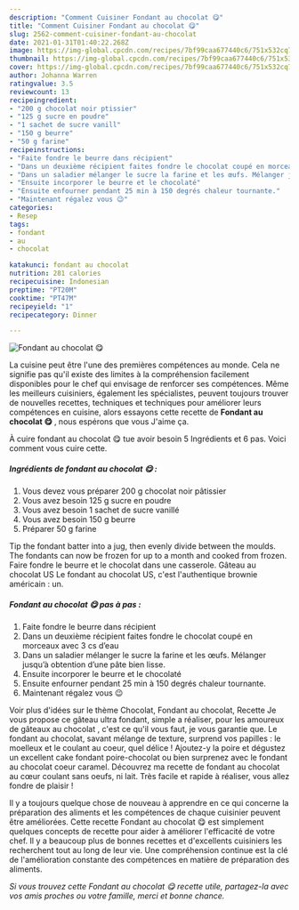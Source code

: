 ```yaml
---
description: "Comment Cuisiner Fondant au chocolat 😋"
title: "Comment Cuisiner Fondant au chocolat 😋"
slug: 2562-comment-cuisiner-fondant-au-chocolat
date: 2021-01-31T01:40:22.268Z
image: https://img-global.cpcdn.com/recipes/7bf99caa677440c6/751x532cq70/fondant-au-chocolat-😋-photo-principale-de-la-recette.jpg
thumbnail: https://img-global.cpcdn.com/recipes/7bf99caa677440c6/751x532cq70/fondant-au-chocolat-😋-photo-principale-de-la-recette.jpg
cover: https://img-global.cpcdn.com/recipes/7bf99caa677440c6/751x532cq70/fondant-au-chocolat-😋-photo-principale-de-la-recette.jpg
author: Johanna Warren
ratingvalue: 3.5
reviewcount: 13
recipeingredient:
- "200 g chocolat noir ptissier"
- "125 g sucre en poudre"
- "1 sachet de sucre vanill"
- "150 g beurre"
- "50 g farine"
recipeinstructions:
- "Faite fondre le beurre dans récipient"
- "Dans un deuxième récipient faites fondre le chocolat coupé en morceaux avec 3 cs d’eau"
- "Dans un saladier mélanger le sucre la farine et les œufs. Mélanger jusqu’à obtention d’une pâte bien lisse."
- "Ensuite incorporer le beurre et le chocolaté"
- "Ensuite enfourner pendant 25 min à 150 degrés chaleur tournante."
- "Maintenant régalez vous 😉"
categories:
- Resep
tags:
- fondant
- au
- chocolat

katakunci: fondant au chocolat 
nutrition: 281 calories
recipecuisine: Indonesian
preptime: "PT20M"
cooktime: "PT47M"
recipeyield: "1"
recipecategory: Dinner

---
```



![Fondant au chocolat 😋](https://img-global.cpcdn.com/recipes/7bf99caa677440c6/751x532cq70/fondant-au-chocolat-😋-photo-principale-de-la-recette.jpg)

La cuisine peut être l'une des premières compétences au monde. Cela ne signifie pas qu'il existe des limites à la compréhension facilement disponibles pour le chef qui envisage de renforcer ses compétences. Même les meilleurs cuisiniers, également les spécialistes, peuvent toujours trouver de nouvelles recettes, techniques et techniques pour améliorer leurs compétences en cuisine, alors essayons cette recette de <strong> Fondant au chocolat 😋 </strong>, nous espérons que vous J'aime ça.

<!--inarticleads1-->

À cuire fondant au chocolat 😋 tue avoir besoin 5 Ingrédients et 6 pas. Voici comment vous cuire cette.

##### Ingrédients de fondant au chocolat 😋 :

1. Vous devez vous préparer 200 g chocolat noir pâtissier
1. Vous avez besoin 125 g sucre en poudre
1. Vous avez besoin 1 sachet de sucre vanillé
1. Vous avez besoin 150 g beurre
1. Préparer 50 g farine


Tip the fondant batter into a jug, then evenly divide between the moulds. The fondants can now be frozen for up to a month and cooked from frozen. Faire fondre le beurre et le chocolat dans une casserole. Gâteau au chocolat US Le fondant au chocolat US, c&#39;est l&#39;authentique brownie américain : un. 

<!--inarticleads2-->

##### Fondant au chocolat 😋 pas à pas :

1. Faite fondre le beurre dans récipient
1. Dans un deuxième récipient faites fondre le chocolat coupé en morceaux avec 3 cs d’eau
1. Dans un saladier mélanger le sucre la farine et les œufs. Mélanger jusqu’à obtention d’une pâte bien lisse.
1. Ensuite incorporer le beurre et le chocolaté
1. Ensuite enfourner pendant 25 min à 150 degrés chaleur tournante.
1. Maintenant régalez vous 😉


Voir plus d&#39;idées sur le thème Chocolat, Fondant au chocolat, Recette Je vous propose ce gâteau ultra fondant, simple a réaliser, pour les amoureux de gâteaux au chocolat , c&#39;est ce qu&#39;il vous faut, je vous garantie que. Le fondant au chocolat, savant mélange de texture, surprend vos papilles : le moelleux et le coulant au coeur, quel délice ! Ajoutez-y la poire et dégustez un excellent cake fondant poire-chocolat ou bien surprenez avec le fondant au chocolat coeur caramel. Découvrez ma recette de fondant au chocolat au cœur coulant sans oeufs, ni lait. Très facile et rapide à réaliser, vous allez fondre de plaisir ! 

<!--inarticleads1-->

<p>
Il y a toujours quelque chose de nouveau à apprendre en ce qui concerne la préparation des aliments et les compétences de chaque cuisinier peuvent être améliorées. Cette recette Fondant au chocolat 😋 est simplement quelques concepts de recette pour aider à améliorer l'efficacité de votre chef. Il y a beaucoup plus de bonnes recettes et d'excellents cuisiniers les recherchent tout au long de leur vie. Une compréhension continue est la clé de l'amélioration constante des compétences en matière de préparation des aliments.
</p>

<p>
<i>Si vous trouvez cette Fondant au chocolat 😋 recette utile, partagez-la avec vos amis proches ou votre famille, merci et bonne chance.</i>
</p>
